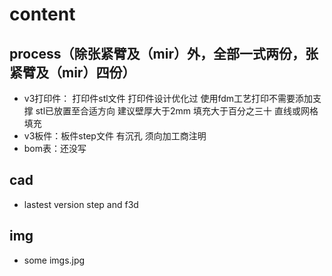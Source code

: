 # content
## process（除张紧臂及（mir）外，全部一式两份，张紧臂及（mir）四份）
- v3打印件： 打印件stl文件 
            打印件设计优化过 使用fdm工艺打印不需要添加支撑
            stl已放置至合适方向 
            建议壁厚大于2mm 填充大于百分之三十 直线或网格填充
- v3板件：板件step文件 有沉孔 须向加工商注明
- bom表：还没写

## cad 
- lastest version step and f3d

## img
- some imgs.jpg
